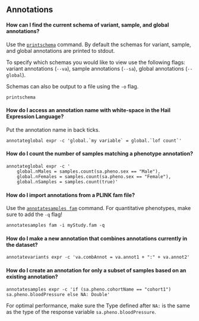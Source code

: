 ## <a name="annotations"></a> Annotations 

#### How can I find the current schema of variant, sample, and global annotations?

Use the [`printschema`](index.html#printschema) command. By default the schemas for variant, sample, and global annotations are printed to stdout.

To specify which schemas you would like to view use the following flags: variant annotations (`--va`), sample annotations (`--sa`), global annotations (`--global`).

Schemas can also be output to a file using the `-o` flag.

```
printschema
```

#### How do I access an annotation name with white-space in the Hail Expression Language?

Put the annotation name in back ticks.

```
annotateglobal expr -c 'global.`my variable` = global.`lof count`'
```

#### How do I count the number of samples matching a phenotype annotation?

```
annotateglobal expr -c '
    global.nMales = samples.count(sa.pheno.sex == "Male"),
    global.nFemales = samples.count(sa.pheno.sex == "Female"),
    global.nSamples = samples.count(true)'
```


#### How do I import annotations from a PLINK fam file?

Use the [`annotatesamples fam`](index.html#annotatesamples_fam) command. For quantitative phenotypes, make sure to add the `-q` flag!

```
annotatesamples fam -i myStudy.fam -q
```


#### How do I make a new annotation that combines annotations currently in the dataset?

```
annotatevariants expr -c 'va.combAnnot = va.annot1 + ":" + va.annot2'
```


#### How do I create an annotation for only a subset of samples based on an existing annotation?

```
annotatesamples expr -c 'if (sa.pheno.cohortName == "cohort1") sa.pheno.bloodPressure else NA: Double'
```

For optimal performance, make sure the Type defined after `NA:` is the same as the type of the response variable `sa.pheno.bloodPressure`.